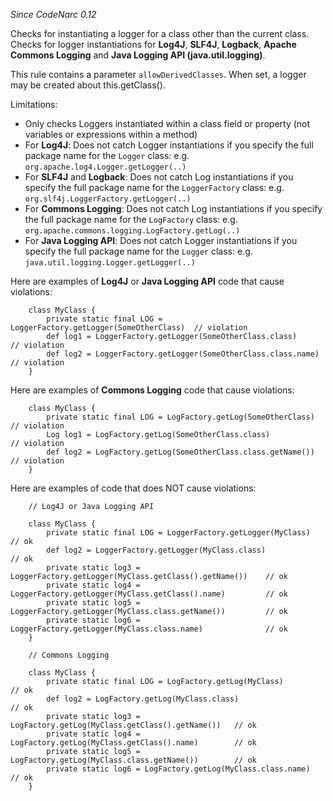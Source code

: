 
*Since CodeNarc 0.12*

Checks for instantiating a logger for a class other than the current class. Checks for logger
instantiations for **Log4J**, **SLF4J**, **Logback**, **Apache Commons Logging** and **Java Logging API
(java.util.logging)**.

This rule contains a parameter `allowDerivedClasses`. When set, a logger may be created about this.getClass().

Limitations:
  * Only checks Loggers instantiated within a class field or property (not variables or expressions within a method)
  * For **Log4J**: Does not catch Logger instantiations if you specify the full package name for the `Logger`
    class: e.g.  `org.apache.log4.Logger.getLogger(..)`
  * For **SLF4J** and **Logback**: Does not catch Log instantiations if you specify the full package name for the
    `LoggerFactory` class: e.g. `org.slf4j.LoggerFactory.getLogger(..)`
  * For **Commons Logging**: Does not catch Log instantiations if you specify the full package name for the
    `LogFactory` class: e.g.  `org.apache.commons.logging.LogFactory.getLog(..)`
  * For **Java Logging API**: Does not catch Logger instantiations if you specify the full package name for the
    `Logger` class: e.g.  `java.util.logging.Logger.getLogger(..)`

Here are examples of **Log4J** or **Java Logging API** code that cause violations:

```
    class MyClass {
        private static final LOG = LoggerFactory.getLogger(SomeOtherClass)  // violation
        def log1 = LoggerFactory.getLogger(SomeOtherClass.class)            // violation
        def log2 = LoggerFactory.getLogger(SomeOtherClass.class.name)       // violation
    }
```

Here are examples of **Commons Logging** code that cause violations:

```
    class MyClass {
        private static final LOG = LogFactory.getLog(SomeOtherClass)    // violation
        Log log1 = LogFactory.getLog(SomeOtherClass.class)              // violation
        def log2 = LogFactory.getLog(SomeOtherClass.class.getName())    // violation
    }
```

Here are examples of code that does NOT cause violations:

```
    // Log4J or Java Logging API

    class MyClass {
        private static final LOG = LoggerFactory.getLogger(MyClass)                    // ok
        def log2 = LoggerFactory.getLogger(MyClass.class)                              // ok
        private static log3 = LoggerFactory.getLogger(MyClass.getClass().getName())    // ok
        private static log4 = LoggerFactory.getLogger(MyClass.getClass().name)         // ok
        private static log5 = LoggerFactory.getLogger(MyClass.class.getName())         // ok
        private static log6 = LoggerFactory.getLogger(MyClass.class.name)              // ok
    }

    // Commons Logging

    class MyClass {
        private static final LOG = LogFactory.getLog(MyClass)                   // ok
        def log2 = LogFactory.getLog(MyClass.class)                             // ok
        private static log3 = LogFactory.getLog(MyClass.getClass().getName())   // ok
        private static log4 = LogFactory.getLog(MyClass.getClass().name)        // ok
        private static log5 = LogFactory.getLog(MyClass.class.getName())        // ok
        private static log6 = LogFactory.getLog(MyClass.class.name)             // ok
    }
```
